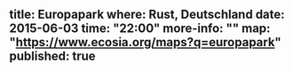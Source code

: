title: Europapark
where: Rust, Deutschland
date: 2015-06-03
time: "22:00"
more-info: ""
map: "https://www.ecosia.org/maps?q=europapark"
published: true
---
